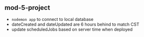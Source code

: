 ## mod-5-project
* `nodemon app` to connect to local database
* dateCreated and dateUpdated are 6 hours behind to match CST
* update scheduledJobs based on server time when deployed
